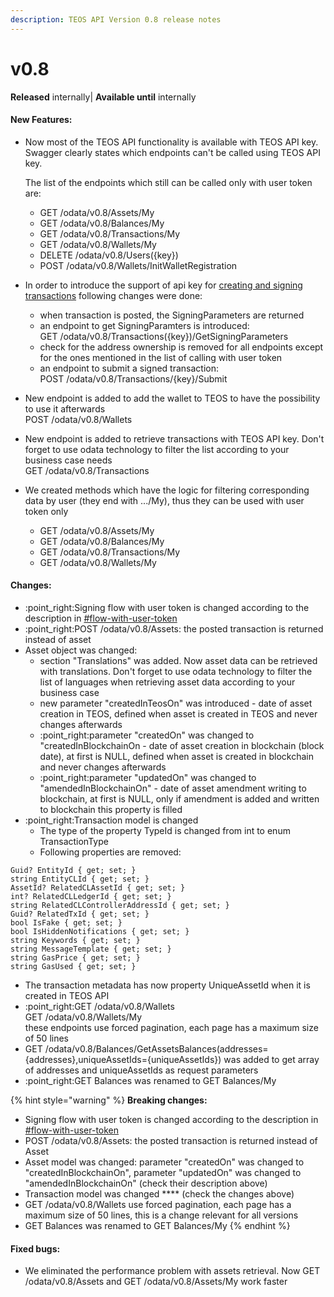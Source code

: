 ```yaml
---
description: TEOS API Version 0.8 release notes
---
```


# v0.8

**Released** internally| **Available until** internally

#### New Features:

*   Now most of the TEOS API functionality is available with TEOS API key. Swagger clearly states which endpoints can't be called using TEOS API key.&#x20;

    The list of the endpoints which still can be called only with user token are:

    * GET /odata/v0.8/Assets/My
    * GET /odata/v0.8/Balances/My
    * GET /odata/v0.8/Transactions/My
    * GET /odata/v0.8/Wallets/My
    * DELETE /odata/v0.8/Users({key})
    * POST /odata/v0.8/Wallets/InitWalletRegistration
* In order to introduce the support of api key for [creating and signing transactions](../using-the-teos-api/transaction-creation-and-submission.md) following changes were done:
  * when transaction is posted, the SigningParameters are returned
  * an endpoint to get SigningParamters is introduced: \
    GET /odata/v0.8/Transactions({key})/GetSigningParameters
  * check for the address ownership is removed for all endpoints except for the ones mentioned in the list of calling with user token
  * an endpoint to submit a signed transaction: \
    POST /odata/v0.8/Transactions/{key}/Submit
* New endpoint is added to add the wallet to TEOS to have the possibility to use it afterwards\
  POST /odata/v0.8/Wallets
* New endpoint is added to retrieve transactions with TEOS API key. Don't forget to use odata technology to filter the list according to your business case needs \
  GET /odata/v0.8/Transactions
* We created methods which have the logic for filtering corresponding data by user (they end with .../My), thus they can be used with user token only
  * GET /odata/v0.8/Assets/My
  * GET /odata/v0.8/Balances/My
  * GET /odata/v0.8/Transactions/My
  * GET /odata/v0.8/Wallets/My

#### Changes:

* :point\_right:Signing  flow with user token is changed according to the description in [#flow-with-user-token](../using-the-teos-api/transaction-creation-and-submission.md#flow-with-user-token "mention")
* :point\_right:POST /odata/v0.8/Assets: the posted transaction is returned instead of asset
* Asset object was changed:
  * section "Translations" was added. Now asset data can be retrieved with translations. Don't forget to use odata technology to filter the list of languages when retrieving asset data according to your business case&#x20;
  * new parameter "createdInTeosOn" was introduced - date of asset creation in TEOS, defined when asset is created in TEOS and never changes afterwards
  * :point\_right:parameter "createdOn" was changed to "createdInBlockchainOn - date of asset creation in blockchain (block date), at first is NULL, defined when asset is created in blockchain and never changes afterwards
  * :point\_right:parameter "updatedOn" was changed to "amendedInBlockchainOn" - date of asset amendment writing to blockchain, at first is NULL, only if amendment is added and written to blockchain this property is filled
* &#x20;:point\_right:Transaction model is changed
  * The type of the property TypeId is changed from int to enum TransactionType
  * Following properties are removed:

```
Guid? EntityId { get; set; }
string EntityCLId { get; set; }
AssetId? RelatedCLAssetId { get; set; }
int? RelatedCLLedgerId { get; set; }
string RelatedCLControllerAddressId { get; set; }
Guid? RelatedTxId { get; set; }
bool IsFake { get; set; }
bool IsHiddenNotifications { get; set; }
string Keywords { get; set; }
string MessageTemplate { get; set; }
string GasPrice { get; set; }
string GasUsed { get; set; }
```

* The transaction metadata has now property UniqueAssetId when it is created in TEOS API
* :point\_right:GET /odata/v0.8/Wallets \
  GET /odata/v0.8/Wallets/My\
  these endpoints use forced pagination, each page has a maximum size of 50 lines
* GET /odata/v0.8/Balances/GetAssetsBalances(addresses={addresses},uniqueAssetIds={uniqueAssetIds}) was added to get array of addresses and uniqueAssetIds as request parameters
* :point\_right:GET Balances was renamed to GET Balances/My

{% hint style="warning" %}
**Breaking changes:**

* Signing  flow with user token is changed according to the description in [#flow-with-user-token](../using-the-teos-api/transaction-creation-and-submission.md#flow-with-user-token "mention")
* POST /odata/v0.8/Assets: the posted transaction is returned instead of Asset
* Asset model was changed: parameter "createdOn" was changed to "createdInBlockchainOn", parameter "updatedOn" was changed to "amendedInBlockchainOn" (check their description above)
* Transaction model was changed **** (check the changes above)
* GET /odata/v0.8/Wallets use forced pagination, each page has a maximum size of 50 lines, this is a change relevant for all versions
* GET Balances was renamed to GET Balances/My
{% endhint %}

#### Fixed bugs:

* We eliminated the performance problem with assets retrieval. Now GET /odata/v0.8/Assets and GET /odata/v0.8/Assets/My work faster

